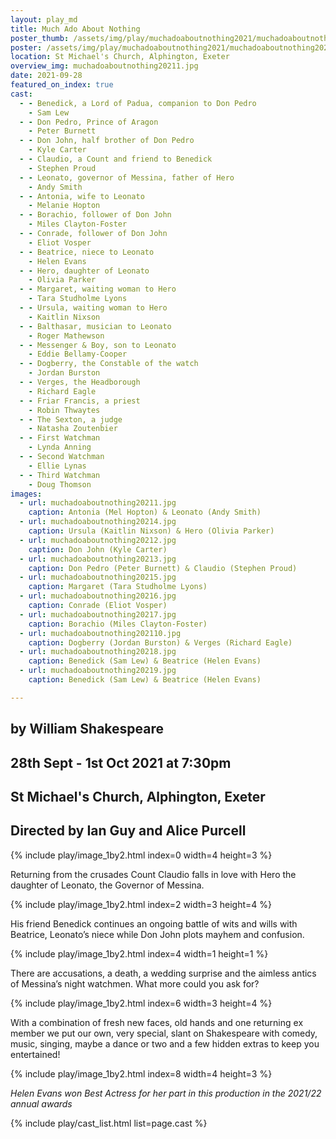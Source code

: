 ```yaml
---
layout: play_md
title: Much Ado About Nothing
poster_thumb: /assets/img/play/muchadoaboutnothing2021/muchadoaboutnothing2021thumb.jpg
poster: /assets/img/play/muchadoaboutnothing2021/muchadoaboutnothing2021poster.jpg
location: St Michael's Church, Alphington, Exeter
overview_img: muchadoaboutnothing20211.jpg
date: 2021-09-28
featured_on_index: true
cast:
  - - Benedick, a Lord of Padua, companion to Don Pedro
    - Sam Lew
  - - Don Pedro, Prince of Aragon
    - Peter Burnett
  - - Don John, half brother of Don Pedro
    - Kyle Carter
  - - Claudio, a Count and friend to Benedick
    - Stephen Proud
  - - Leonato, governor of Messina, father of Hero
    - Andy Smith
  - - Antonia, wife to Leonato
    - Melanie Hopton
  - - Borachio, follower of Don John
    - Miles Clayton-Foster
  - - Conrade, follower of Don John
    - Eliot Vosper
  - - Beatrice, niece to Leonato
    - Helen Evans
  - - Hero, daughter of Leonato
    - Olivia Parker
  - - Margaret, waiting woman to Hero
    - Tara Studholme Lyons
  - - Ursula, waiting woman to Hero
    - Kaitlin Nixson
  - - Balthasar, musician to Leonato
    - Roger Mathewson
  - - Messenger & Boy, son to Leonato
    - Eddie Bellamy-Cooper
  - - Dogberry, the Constable of the watch
    - Jordan Burston
  - - Verges, the Headborough
    - Richard Eagle
  - - Friar Francis, a priest
    - Robin Thwaytes
  - - The Sexton, a judge
    - Natasha Zoutenbier
  - - First Watchman
    - Lynda Anning
  - - Second Watchman
    - Ellie Lynas
  - - Third Watchman
    - Doug Thomson
images:
  - url: muchadoaboutnothing20211.jpg
    caption: Antonia (Mel Hopton) & Leonato (Andy Smith)
  - url: muchadoaboutnothing20214.jpg
    caption: Ursula (Kaitlin Nixson) & Hero (Olivia Parker)
  - url: muchadoaboutnothing20212.jpg
    caption: Don John (Kyle Carter)
  - url: muchadoaboutnothing20213.jpg
    caption: Don Pedro (Peter Burnett) & Claudio (Stephen Proud)
  - url: muchadoaboutnothing20215.jpg
    caption: Margaret (Tara Studholme Lyons)
  - url: muchadoaboutnothing20216.jpg
    caption: Conrade (Eliot Vosper)
  - url: muchadoaboutnothing20217.jpg
    caption: Borachio (Miles Clayton-Foster)
  - url: muchadoaboutnothing202110.jpg
    caption: Dogberry (Jordan Burston) & Verges (Richard Eagle)
  - url: muchadoaboutnothing20218.jpg
    caption: Benedick (Sam Lew) & Beatrice (Helen Evans)
  - url: muchadoaboutnothing20219.jpg
    caption: Benedick (Sam Lew) & Beatrice (Helen Evans)

---
```


## by William Shakespeare
## 28th Sept - 1st Oct 2021 at 7:30pm
## St Michael's Church, Alphington, Exeter
## Directed by Ian Guy and Alice Purcell

{% include play/image_1by2.html index=0 width=4 height=3 %}

Returning from the crusades Count Claudio falls in love with Hero the daughter of Leonato, the Governor of Messina.

{% include play/image_1by2.html index=2 width=3 height=4 %}

His friend Benedick continues an ongoing battle of wits and wills with Beatrice, Leonato’s niece while Don John plots mayhem and confusion.

{% include play/image_1by2.html index=4 width=1 height=1 %}

There are accusations, a death, a wedding surprise and the aimless antics of Messina’s night watchmen. What more could you ask for?

{% include play/image_1by2.html index=6 width=3 height=4 %}

With a combination of fresh new faces, old hands and one returning ex member we put our own, very special, slant on Shakespeare with comedy, music, singing, maybe a dance or two and a few hidden extras to keep you entertained!

{% include play/image_1by2.html index=8 width=4 height=3 %}

*Helen Evans won Best Actress for her part in this production in the 2021/22 annual awards*

{% include play/cast_list.html list=page.cast %}

